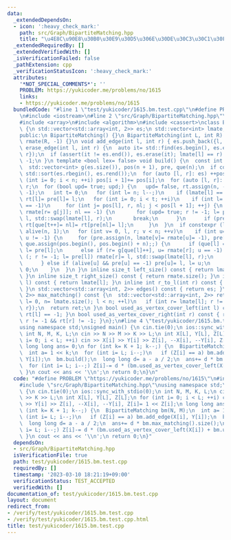 ```yaml
---
data:
  _extendedDependsOn:
  - icon: ':heavy_check_mark:'
    path: src/Graph/BipartiteMatching.hpp
    title: "\u4E8C\u90E8\u30B0\u30E9\u30D5\u306E\u30DE\u30C3\u30C1\u30F3\u30B0"
  _extendedRequiredBy: []
  _extendedVerifiedWith: []
  _isVerificationFailed: false
  _pathExtension: cpp
  _verificationStatusIcon: ':heavy_check_mark:'
  attributes:
    '*NOT_SPECIAL_COMMENTS*': ''
    PROBLEM: https://yukicoder.me/problems/no/1615
    links:
    - https://yukicoder.me/problems/no/1615
  bundledCode: "#line 1 \"test/yukicoder/1615.bm.test.cpp\"\n#define PROBLEM \"https://yukicoder.me/problems/no/1615\"\
    \n#include <iostream>\n#line 2 \"src/Graph/BipartiteMatching.hpp\"\n#include <vector>\n\
    #include <array>\n#include <algorithm>\n#include <cassert>\nclass BipartiteMatching\
    \ {\n std::vector<std::array<int, 2>> es;\n std::vector<int> lmate, rmate, rt;\n\
    public:\n BipartiteMatching() {}\n BipartiteMatching(int L, int R): lmate(L, -1),\
    \ rmate(R, -1) {}\n void add_edge(int l, int r) { es.push_back({l, r}); }\n void\
    \ erase_edge(int l, int r) {\n  auto it= std::find(es.begin(), es.end(), std::array{l,\
    \ r});\n  if (assert(it != es.end()), es.erase(it); lmate[l] == r) lmate[l]= rmate[r]=\
    \ -1;\n }\n template <bool lex= false> void build() {\n  const int n= lmate.size();\n\
    \  std::vector<int> g(es.size()), pos(n + 1), pre, que(n);\n  if constexpr (lex)\
    \ std::sort(es.rbegin(), es.rend());\n  for (auto [l, r]: es) ++pos[l];\n  for\
    \ (int i= 0; i < n; ++i) pos[i + 1]+= pos[i];\n  for (auto [l, r]: es) g[--pos[l]]=\
    \ r;\n  for (bool upd= true; upd;) {\n   upd= false, rt.assign(n, -1), pre.assign(n,\
    \ -1);\n   int t= 0;\n   for (int l= n; l--;)\n    if (lmate[l] == -1) que[t++]=\
    \ rt[l]= pre[l]= l;\n   for (int i= 0; i < t; ++i)\n    if (int l= que[i]; lmate[rt[l]]\
    \ == -1)\n     for (int j= pos[l], r, nl; j < pos[l + 1]; ++j) {\n      if (nl=\
    \ rmate[r= g[j]]; nl == -1) {\n       for (upd= true; r != -1; l= pre[l]) rmate[r]=\
    \ l, std::swap(lmate[l], r);\n       break;\n      }\n      if (pre[nl] == -1)\
    \ rt[que[t++]= nl]= rt[pre[nl]= l];\n     }\n  }\n  if constexpr (lex) {\n   std::vector<char>\
    \ alive(n, 1);\n   for (int v= 0, l, r; v < n; ++v)\n    if (int u= lmate[v];\
    \ u != -1) {\n     for (pre.assign(n, lmate[v]= rmate[u]= -1), pre[l= v]= -2,\
    \ que.assign(pos.begin(), pos.begin() + n);;) {\n      if (que[l] == pos[l + 1])\
    \ l= pre[l];\n      else if (r= g[que[l]++], u= rmate[r]; u == -1) {\n       for\
    \ (; r != -1; l= pre[l]) rmate[r]= l, std::swap(lmate[l], r);\n       break;\n\
    \      } else if (alive[u] && pre[u] == -1) pre[u]= l, l= u;\n     }\n     alive[v]=\
    \ 0;\n    }\n  }\n }\n inline size_t left_size() const { return lmate.size();\
    \ }\n inline size_t right_size() const { return rmate.size(); }\n inline int l_to_r(int\
    \ l) const { return lmate[l]; }\n inline int r_to_l(int r) const { return rmate[r];\
    \ }\n std::vector<std::array<int, 2>> edges() const { return es; }\n std::vector<std::array<int,\
    \ 2>> max_matching() const {\n  std::vector<std::array<int, 2>> ret;\n  for (int\
    \ l= 0, n= lmate.size(); l < n; ++l)\n   if (int r= lmate[l]; r != -1) ret.push_back({l,\
    \ r});\n  return ret;\n }\n bool used_as_vertex_cover_left(int l) const { return\
    \ rt[l] == -1; }\n bool used_as_vertex_cover_right(int r) const { return r= rmate[r],\
    \ r != -1 && rt[r] != -1; }\n};\n#line 4 \"test/yukicoder/1615.bm.test.cpp\"\n\
    using namespace std;\nsigned main() {\n cin.tie(0);\n ios::sync_with_stdio(0);\n\
    \ int N, M, K, L;\n cin >> N >> M >> K >> L;\n int X[L], Y[L], Z[L];\n for (int\
    \ i= 0; i < L; ++i) cin >> X[i] >> Y[i] >> Z[i], --X[i], --Y[i], Z[i]= 1 << Z[i];\n\
    \ long long ans= 0;\n for (int k= K + 1; k--;) {\n  BipartiteMatching bm(N, M);\n\
    \  int a= 1 << k;\n  for (int i= L; i--;)\n   if (Z[i] == a) bm.add_edge(X[i],\
    \ Y[i]);\n  bm.build();\n  long long d= a - a / 2;\n  ans+= d * bm.max_matching().size();\n\
    \  for (int i= L; i--;) Z[i]-= d * (bm.used_as_vertex_cover_left(X[i]) + bm.used_as_vertex_cover_right(Y[i]));\n\
    \ }\n cout << ans << '\\n';\n return 0;\n}\n"
  code: "#define PROBLEM \"https://yukicoder.me/problems/no/1615\"\n#include <iostream>\n\
    #include \"src/Graph/BipartiteMatching.hpp\"\nusing namespace std;\nsigned main()\
    \ {\n cin.tie(0);\n ios::sync_with_stdio(0);\n int N, M, K, L;\n cin >> N >> M\
    \ >> K >> L;\n int X[L], Y[L], Z[L];\n for (int i= 0; i < L; ++i) cin >> X[i]\
    \ >> Y[i] >> Z[i], --X[i], --Y[i], Z[i]= 1 << Z[i];\n long long ans= 0;\n for\
    \ (int k= K + 1; k--;) {\n  BipartiteMatching bm(N, M);\n  int a= 1 << k;\n  for\
    \ (int i= L; i--;)\n   if (Z[i] == a) bm.add_edge(X[i], Y[i]);\n  bm.build();\n\
    \  long long d= a - a / 2;\n  ans+= d * bm.max_matching().size();\n  for (int\
    \ i= L; i--;) Z[i]-= d * (bm.used_as_vertex_cover_left(X[i]) + bm.used_as_vertex_cover_right(Y[i]));\n\
    \ }\n cout << ans << '\\n';\n return 0;\n}"
  dependsOn:
  - src/Graph/BipartiteMatching.hpp
  isVerificationFile: true
  path: test/yukicoder/1615.bm.test.cpp
  requiredBy: []
  timestamp: '2023-03-10 18:21:19+09:00'
  verificationStatus: TEST_ACCEPTED
  verifiedWith: []
documentation_of: test/yukicoder/1615.bm.test.cpp
layout: document
redirect_from:
- /verify/test/yukicoder/1615.bm.test.cpp
- /verify/test/yukicoder/1615.bm.test.cpp.html
title: test/yukicoder/1615.bm.test.cpp
---
```

